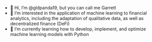 - 👋 Hi, I’m @gldpanda19, but you can call me Garrett
- 🧠 I’m interested in the application of machine learning to financial analytics, including the adaptation of qualitative data, as well as decentralized finance (DeFi)
- 🌱 I’m currently learning how to develop, implement, and optimize machine learning models with Python

<!---
gldpanda19/gldpanda19 is a ✨ special ✨ repository because its `README.md` (this file) appears on your GitHub profile.
You can click the Preview link to take a look at your changes.
--->
